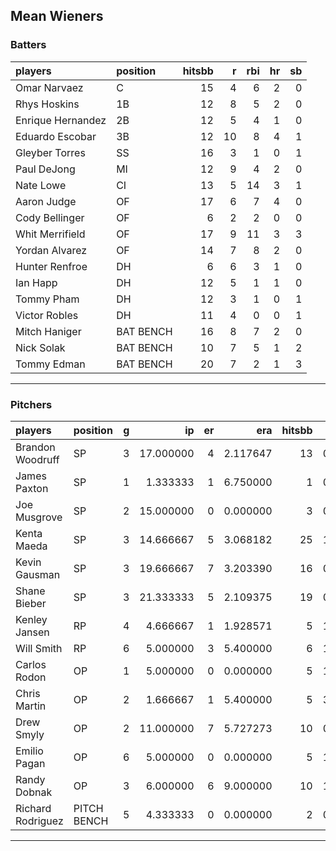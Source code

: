 ## Mean Wieners

### Batters

 
|players           |position  | hitsbb|  r| rbi| hr| sb| 
|:-----------------|:---------|------:|--:|---:|--:|--:| 
|Omar Narvaez      |C         |     15|  4|   6|  2|  0| 
|Rhys Hoskins      |1B        |     12|  8|   5|  2|  0| 
|Enrique Hernandez |2B        |     12|  5|   4|  1|  0| 
|Eduardo Escobar   |3B        |     12| 10|   8|  4|  1| 
|Gleyber Torres    |SS        |     16|  3|   1|  0|  1| 
|Paul DeJong       |MI        |     12|  9|   4|  2|  0| 
|Nate Lowe         |CI        |     13|  5|  14|  3|  1| 
|Aaron Judge       |OF        |     17|  6|   7|  4|  0| 
|Cody Bellinger    |OF        |      6|  2|   2|  0|  0| 
|Whit Merrifield   |OF        |     17|  9|  11|  3|  3| 
|Yordan Alvarez    |OF        |     14|  7|   8|  2|  0| 
|Hunter Renfroe    |DH        |      6|  6|   3|  1|  0| 
|Ian Happ          |DH        |     12|  5|   1|  1|  0| 
|Tommy Pham        |DH        |     12|  3|   1|  0|  1| 
|Victor Robles     |DH        |     11|  4|   0|  0|  1| 
|Mitch Haniger     |BAT BENCH |     16|  8|   7|  2|  0| 
|Nick Solak        |BAT BENCH |     10|  7|   5|  1|  2| 
|Tommy Edman       |BAT BENCH |     20|  7|   2|  1|  3| 


* * *

### Pitchers

 
|players           |position    |  g|        ip| er|      era| hitsbb|      whip| so|  w| sv| 
|:-----------------|:-----------|--:|---------:|--:|--------:|------:|---------:|--:|--:|--:| 
|Brandon Woodruff  |SP          |  3| 17.000000|  4| 2.117647|     13| 0.7647059| 19|  0|  0| 
|James Paxton      |SP          |  1|  1.333333|  1| 6.750000|      1| 0.7500000|  2|  0|  0| 
|Joe Musgrove      |SP          |  2| 15.000000|  0| 0.000000|      3| 0.2000000| 18|  2|  0| 
|Kenta Maeda       |SP          |  3| 14.666667|  5| 3.068182|     25| 1.7045455| 16|  1|  0| 
|Kevin Gausman     |SP          |  3| 19.666667|  7| 3.203390|     16| 0.8135593| 18|  0|  0| 
|Shane Bieber      |SP          |  3| 21.333333|  5| 2.109375|     19| 0.8906250| 35|  1|  0| 
|Kenley Jansen     |RP          |  4|  4.666667|  1| 1.928571|      5| 1.0714286|  3|  0|  2| 
|Will Smith        |RP          |  6|  5.000000|  3| 5.400000|      6| 1.2000000|  6|  0|  2| 
|Carlos Rodon      |OP          |  1|  5.000000|  0| 0.000000|      5| 1.0000000|  9|  1|  0| 
|Chris Martin      |OP          |  2|  1.666667|  1| 5.400000|      5| 3.0000000|  1|  0|  0| 
|Drew Smyly        |OP          |  2| 11.000000|  7| 5.727273|     10| 0.9090909| 11|  0|  0| 
|Emilio Pagan      |OP          |  6|  5.000000|  0| 0.000000|      5| 1.0000000|  5|  2|  0| 
|Randy Dobnak      |OP          |  3|  6.000000|  6| 9.000000|     10| 1.6666667|  1|  0|  1| 
|Richard Rodriguez |PITCH BENCH |  5|  4.333333|  0| 0.000000|      2| 0.4615385|  5|  0|  1| 


* * *


